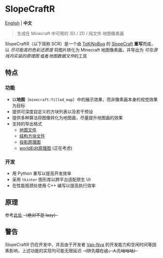 # SlopeCraftR

[English](README.md "README.md") | **中文**  <!-- lang -->

> 生成在 Minecraft 中可用的 3D / 2D / 纯文件 地图像素画

SlopeCraftR（以下简称 SCR）是一个由 [ToKiNoBug](https://github.com/ToKiNoBug "@ToKiNoBug") 的 [SlopeCraft](https://github.com/ToKiNoBug/SlopeCraft "ToKiNoBug/SlopeCraft") **重写**而成，以 *尽可能高的色彩还原度* 将图片转化为 Minecraft 地图像素画，并导出为 *可在游戏内实装的原理图* 或者*地图数据文件*的工具

## 特点

### 功能

- 以**地图**（`minecraft:filled_map`）中的展示效果，而非像素画本身的视觉效果为目标
- 提供可深度自定义的方块列表以及若干预设
- 提供多种算法将图像转化为地图画，尽量提升地图画的效果
- 支持的导出格式
  - [地图文件](https://minecraft.fandom.com/zh/wiki/%E5%9C%B0%E5%9B%BE%E7%89%A9%E5%93%81%E6%A0%BC%E5%BC%8F "地图物品格式 - Minecraft Wiki")
  - [结构方块文件](https://minecraft.fandom.com/zh/wiki/%E7%BB%93%E6%9E%84%E6%96%B9%E5%9D%97%E6%96%87%E4%BB%B6%E6%A0%BC%E5%BC%8F "结构方块文件格式 - Minecraft Wiki")
  - [投影原理图](https://github.com/maruohon/litematica "maruohon/litematica")
  - [worldEdit原理图](https://github.com/EngineHub/WorldEdit "EngineHub/WorldEdit") (正在考虑)

### 开发

- 用 Python 重写以提高开发效率
- 采用 `tkinter` 图形库以跨平台适配原生 UI
- 在性能瓶颈处使用 C++ 编写以提高执行效率

## 原理

参考[此处](https://minecraft.fandom.com/zh/wiki/%E5%9C%B0%E5%9B%BE%E7%89%A9%E5%93%81%E6%A0%BC%E5%BC%8F "地图物品格式 - Minecraft Wiki") ~~（绝对不是 lazy）~~

## 警告

SlopeCraftR 仍在开发中，并且由于开发者 [Van-Nya](https://github.com/Van-Nya "@Van-Nya") 的开发能力和空闲时间等因素影响，上述功能的实现均可能无限延迟 ~~（饼先摆在这，人先咕咕咕）~~
